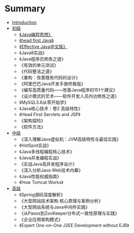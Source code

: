 # Summary

* [Introduction](README.md)
* [初级](chuji/chu-ji.md)
  * [《Java编程思想》](chuji/Java编程思想/Java编程思想.md)
  * [《head first Java》  ](chuji/Java编程思想/head-first-java.md)
  * [《Effective Java中文版》 ](chuji/Java编程思想/effective-javazhong-wen-ban-300b.md)
  * 《Java8实战》 
  * 《Java程序员修炼之道》  
  * 《有效的单元测试》  
  * 《代码整洁之道》  
  * 《重构：改善既有代码的设计》  
  * 《阿里巴巴Java开发手册终极版》  
  * 《编写高质量代码——改善Java程序的151个建议》  
  * 《设计模式的艺术——软件开发人员内功修炼之道》
  * 《MySQL5.6从零开始学》
  * 《Java核心技术：卷2 高级特性》
  * 《Head First Servlets and JSP》
  * 《架构探险》
  * 《软件方法》
* [中级](zhongji/zhong-ji.md)
  * 《深入理解Java虚拟机：JVM高级特性与最佳实践》
  * 《HotSpot实战》
  * 《Java多线程编程核心技术》
  * 《Java并发编程实战》
  * 《实战Java高并发程序设计》
  * 《深入分析Java Web技术内幕》
  * 《Java性能权威指南》
  * 《How Tomcat Works》
* [高级](gaoji/gao-ji.md)
  * 《Spring源码深度解析》
  * 《大型网站技术架构 核心原理与案例分析》
  * 《大型网站系统与Java中间件实践》
  * 《从Paxos到ZooKeeper分布式一致性原理与实践》
  * 《企业应用架构模式》
  * 《Expert One-on-One J2EE Development without EJB》

